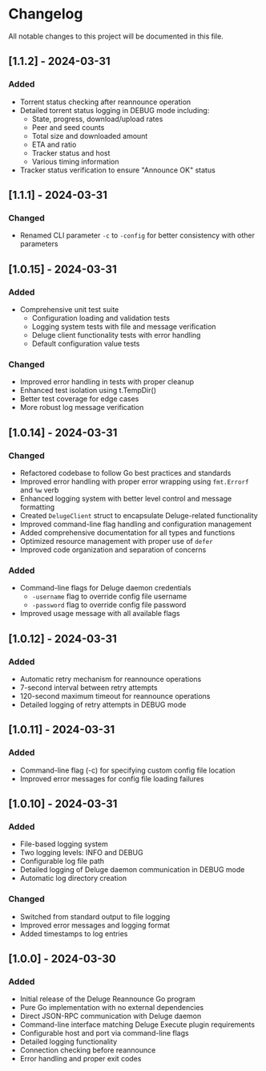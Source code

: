 # Changelog

All notable changes to this project will be documented in this file.

## [1.1.2] - 2024-03-31

### Added
- Torrent status checking after reannounce operation
- Detailed torrent status logging in DEBUG mode including:
  - State, progress, download/upload rates
  - Peer and seed counts
  - Total size and downloaded amount
  - ETA and ratio
  - Tracker status and host
  - Various timing information
- Tracker status verification to ensure "Announce OK" status

## [1.1.1] - 2024-03-31

### Changed
- Renamed CLI parameter `-c` to `-config` for better consistency with other parameters

## [1.0.15] - 2024-03-31

### Added
- Comprehensive unit test suite
  - Configuration loading and validation tests
  - Logging system tests with file and message verification
  - Deluge client functionality tests with error handling
  - Default configuration value tests

### Changed
- Improved error handling in tests with proper cleanup
- Enhanced test isolation using t.TempDir()
- Better test coverage for edge cases
- More robust log message verification

## [1.0.14] - 2024-03-31

### Changed
- Refactored codebase to follow Go best practices and standards
- Improved error handling with proper error wrapping using `fmt.Errorf` and `%w` verb
- Enhanced logging system with better level control and message formatting
- Created `DelugeClient` struct to encapsulate Deluge-related functionality
- Improved command-line flag handling and configuration management
- Added comprehensive documentation for all types and functions
- Optimized resource management with proper use of `defer`
- Improved code organization and separation of concerns

### Added
- Command-line flags for Deluge daemon credentials
  - `-username` flag to override config file username
  - `-password` flag to override config file password
- Improved usage message with all available flags

## [1.0.12] - 2024-03-31

### Added
- Automatic retry mechanism for reannounce operations
- 7-second interval between retry attempts
- 120-second maximum timeout for reannounce operations
- Detailed logging of retry attempts in DEBUG mode

## [1.0.11] - 2024-03-31

### Added
- Command-line flag (-c) for specifying custom config file location
- Improved error messages for config file loading failures

## [1.0.10] - 2024-03-31

### Added
- File-based logging system
- Two logging levels: INFO and DEBUG
- Configurable log file path
- Detailed logging of Deluge daemon communication in DEBUG mode
- Automatic log directory creation

### Changed
- Switched from standard output to file logging
- Improved error messages and logging format
- Added timestamps to log entries

## [1.0.0] - 2024-03-30

### Added
- Initial release of the Deluge Reannounce Go program
- Pure Go implementation with no external dependencies
- Direct JSON-RPC communication with Deluge daemon
- Command-line interface matching Deluge Execute plugin requirements
- Configurable host and port via command-line flags
- Detailed logging functionality
- Connection checking before reannounce
- Error handling and proper exit codes 